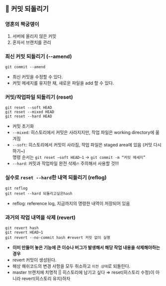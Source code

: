 ## 🥕 커밋 되돌리기

### 영혼의 짝궁뎅이

1. 서버에 올리지 않은 커밋
2. 혼자서 브랜치를 관리

### 최신 커밋 되돌리기 (--amend)

```
git commit --amend
```

- 최신 커밋을 수정할 수 있다.
- 커밋 메세지를 유지한 채, 새로운 파일을 add 할 수 있다.

### 커밋/작업파일 되돌리기 (reset)

```
git reset --soft HEAD
git reset --mixed HEAD
git reset --hard HEAD
```

- 커밋 초기화
- `--mixed`: 히스토리에서 커밋은 사라지지만, 작업 파일은 working directory에 옮겨짐
- `--soft`: 히스토리에서 커밋이 사라짐, 작업 파일은 staged area에 있음 (커밋 다시하기~)  
    명령 순서는 `git reset —soft HEAD~1` → `git commit -m “커밋 메세지”`
- `--hard`: 커밋과 작업파일 완전 삭제🔥 주의해서 사용할 것!!!

### 실수로 `reset --hard`한 내역 되돌리기 (reflog)

```
git reflog
git reset --hard 되돌리고싶은hash
```

- reflog: reference log, 지금까지의 명령한 내역이 저장되어 있음

### 과거의 작업 내역을 삭제 (revert)

```
git revert hash
git revert HEAD~1 
git revert --no-commit hash #revert 커밋 없이 실행
```

- **이미 만들어 놓은 기능에 큰 이슈나 버그가 발생해서 해당 작업 내용을 삭제해야하는 경우**
- revert 커밋이 생성된다.
- 해상 해쉬코드의 변경 사항을 모두 취소하고 `이전 상태`로 되돌린다.
- master 브랜치에 치명적 || 히스토리에 남기고 싶다 ⇒ reset(히스토리 수정)이 아니라 revert(히스토리 유지)하자
